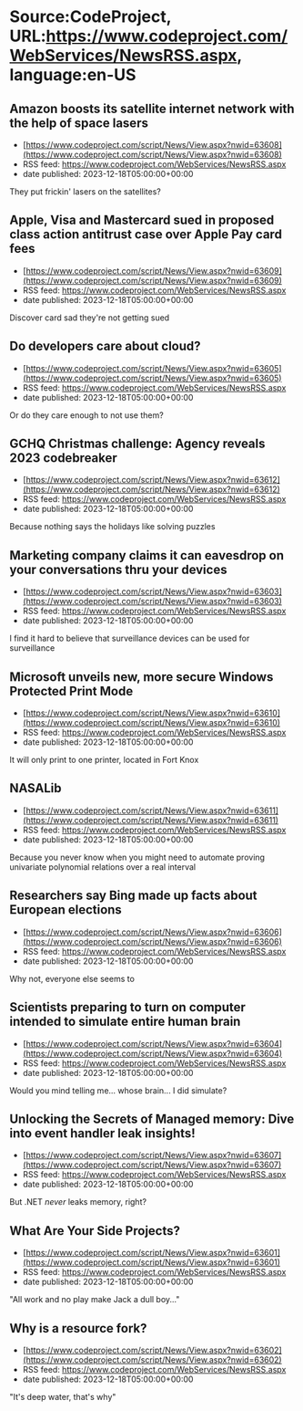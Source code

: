 # Source:CodeProject, URL:https://www.codeproject.com/WebServices/NewsRSS.aspx, language:en-US

## Amazon boosts its satellite internet network with the help of space lasers
 - [https://www.codeproject.com/script/News/View.aspx?nwid=63608](https://www.codeproject.com/script/News/View.aspx?nwid=63608)
 - RSS feed: https://www.codeproject.com/WebServices/NewsRSS.aspx
 - date published: 2023-12-18T05:00:00+00:00

They put frickin' lasers on the satellites?

## Apple, Visa and Mastercard sued in proposed class action antitrust case over Apple Pay card fees
 - [https://www.codeproject.com/script/News/View.aspx?nwid=63609](https://www.codeproject.com/script/News/View.aspx?nwid=63609)
 - RSS feed: https://www.codeproject.com/WebServices/NewsRSS.aspx
 - date published: 2023-12-18T05:00:00+00:00

Discover card sad they're not getting sued

## Do developers care about cloud?
 - [https://www.codeproject.com/script/News/View.aspx?nwid=63605](https://www.codeproject.com/script/News/View.aspx?nwid=63605)
 - RSS feed: https://www.codeproject.com/WebServices/NewsRSS.aspx
 - date published: 2023-12-18T05:00:00+00:00

Or do they care enough to not use them?

## GCHQ Christmas challenge: Agency reveals 2023 codebreaker
 - [https://www.codeproject.com/script/News/View.aspx?nwid=63612](https://www.codeproject.com/script/News/View.aspx?nwid=63612)
 - RSS feed: https://www.codeproject.com/WebServices/NewsRSS.aspx
 - date published: 2023-12-18T05:00:00+00:00

Because nothing says the holidays like solving puzzles

## Marketing company claims it can eavesdrop on your conversations thru your devices
 - [https://www.codeproject.com/script/News/View.aspx?nwid=63603](https://www.codeproject.com/script/News/View.aspx?nwid=63603)
 - RSS feed: https://www.codeproject.com/WebServices/NewsRSS.aspx
 - date published: 2023-12-18T05:00:00+00:00

I find it hard to believe that surveillance devices can be used for surveillance

## Microsoft unveils new, more secure Windows Protected Print Mode
 - [https://www.codeproject.com/script/News/View.aspx?nwid=63610](https://www.codeproject.com/script/News/View.aspx?nwid=63610)
 - RSS feed: https://www.codeproject.com/WebServices/NewsRSS.aspx
 - date published: 2023-12-18T05:00:00+00:00

It will only print to one printer, located in Fort Knox

## NASALib
 - [https://www.codeproject.com/script/News/View.aspx?nwid=63611](https://www.codeproject.com/script/News/View.aspx?nwid=63611)
 - RSS feed: https://www.codeproject.com/WebServices/NewsRSS.aspx
 - date published: 2023-12-18T05:00:00+00:00

Because you never know when you might need to automate proving univariate polynomial relations over a real interval

## Researchers say Bing made up facts about European elections
 - [https://www.codeproject.com/script/News/View.aspx?nwid=63606](https://www.codeproject.com/script/News/View.aspx?nwid=63606)
 - RSS feed: https://www.codeproject.com/WebServices/NewsRSS.aspx
 - date published: 2023-12-18T05:00:00+00:00

Why not, everyone else seems to

## Scientists preparing to turn on computer intended to simulate entire human brain
 - [https://www.codeproject.com/script/News/View.aspx?nwid=63604](https://www.codeproject.com/script/News/View.aspx?nwid=63604)
 - RSS feed: https://www.codeproject.com/WebServices/NewsRSS.aspx
 - date published: 2023-12-18T05:00:00+00:00

Would you mind telling me... whose brain... I did simulate?

## Unlocking the Secrets of Managed memory: Dive into event handler leak insights!
 - [https://www.codeproject.com/script/News/View.aspx?nwid=63607](https://www.codeproject.com/script/News/View.aspx?nwid=63607)
 - RSS feed: https://www.codeproject.com/WebServices/NewsRSS.aspx
 - date published: 2023-12-18T05:00:00+00:00

But .NET *never* leaks memory, right?

## What Are Your Side Projects?
 - [https://www.codeproject.com/script/News/View.aspx?nwid=63601](https://www.codeproject.com/script/News/View.aspx?nwid=63601)
 - RSS feed: https://www.codeproject.com/WebServices/NewsRSS.aspx
 - date published: 2023-12-18T05:00:00+00:00

"All work and no play make Jack a dull boy..."

## Why is a resource fork?
 - [https://www.codeproject.com/script/News/View.aspx?nwid=63602](https://www.codeproject.com/script/News/View.aspx?nwid=63602)
 - RSS feed: https://www.codeproject.com/WebServices/NewsRSS.aspx
 - date published: 2023-12-18T05:00:00+00:00

"It's deep water, that's why"

